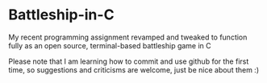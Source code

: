 # Battleship-in-C
My recent programming assignment revamped and tweaked to function fully as an open source, terminal-based battleship game in C

Please note that I am learning how to commit and use github for the first time, so suggestions and criticisms are welcome, just be nice about them :)
